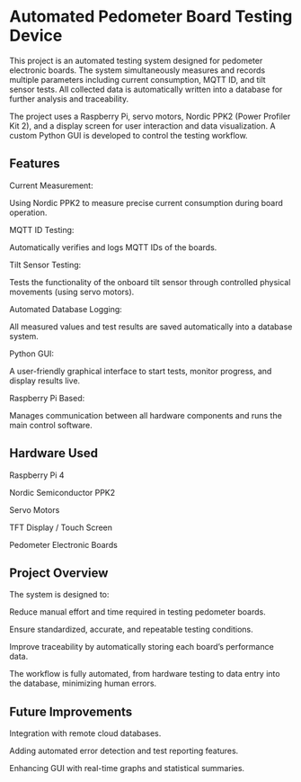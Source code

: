 # Automated Pedometer Board Testing Device
This project is an automated testing system designed for pedometer electronic boards. The system simultaneously measures and records multiple parameters including current consumption, MQTT ID, and tilt sensor tests. All collected data is automatically written into a database for further analysis and traceability.

The project uses a Raspberry Pi, servo motors, Nordic PPK2 (Power Profiler Kit 2), and a display screen for user interaction and data visualization. A custom Python GUI is developed to control the testing workflow.

## Features
Current Measurement:

Using Nordic PPK2 to measure precise current consumption during board operation.

MQTT ID Testing:

Automatically verifies and logs MQTT IDs of the boards.

Tilt Sensor Testing:

Tests the functionality of the onboard tilt sensor through controlled physical movements (using servo motors).

Automated Database Logging:

All measured values and test results are saved automatically into a database system.

Python GUI:

A user-friendly graphical interface to start tests, monitor progress, and display results live.

Raspberry Pi Based:

Manages communication between all hardware components and runs the main control software.

## Hardware Used
Raspberry Pi 4

Nordic Semiconductor PPK2

Servo Motors

TFT Display / Touch Screen

Pedometer Electronic Boards

## Project Overview
The system is designed to:

Reduce manual effort and time required in testing pedometer boards.

Ensure standardized, accurate, and repeatable testing conditions.

Improve traceability by automatically storing each board’s performance data.

The workflow is fully automated, from hardware testing to data entry into the database, minimizing human errors.

## Future Improvements
Integration with remote cloud databases.

Adding automated error detection and test reporting features.

Enhancing GUI with real-time graphs and statistical summaries.
